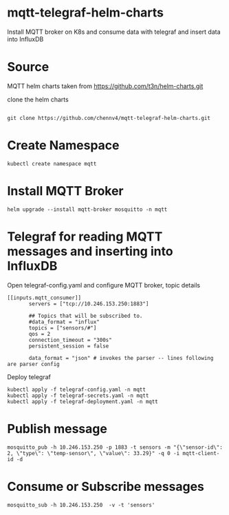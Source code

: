 # mqtt-telegraf-helm-charts
Install MQTT broker on K8s and consume data with telegraf and insert data into InfluxDB

# Source
MQTT helm charts taken from  https://github.com/t3n/helm-charts.git

clone the helm charts 
``` 

git clone https://github.com/chennv4/mqtt-telegraf-helm-charts.git

```

# Create Namespace
```kubectl create namespace mqtt```

# Install MQTT Broker
```helm upgrade --install mqtt-broker mosquitto -n mqtt```

# Telegraf for reading MQTT messages and inserting into InfluxDB
Open telegraf-config.yaml and configure MQTT broker, topic details
```
[[inputs.mqtt_consumer]]
       servers = ["tcp://10.246.153.250:1883"]

       ## Topics that will be subscribed to.
       #data_format = "influx"
       topics = ["sensors/#"]
       qos = 2
       connection_timeout = "300s"
       persistent_session = false

       data_format = "json" # invokes the parser -- lines following are parser config

```

Deploy telegraf

```
kubectl apply -f telegraf-config.yaml -n mqtt
kubectl apply -f telegraf-secrets.yaml -n mqtt
kubectl apply -f telegraf-deployment.yaml -n mqtt
```
# Publish message 
```mosquitto_pub -h 10.246.153.250 -p 1883 -t sensors -m "{\"sensor-id\": 2, \"type\": \"temp-sensor\", \"value\": 33.29}" -q 0 -i mqtt-client-id -d```

# Consume or Subscribe messages
```mosquitto_sub -h 10.246.153.250  -v -t 'sensors'```

